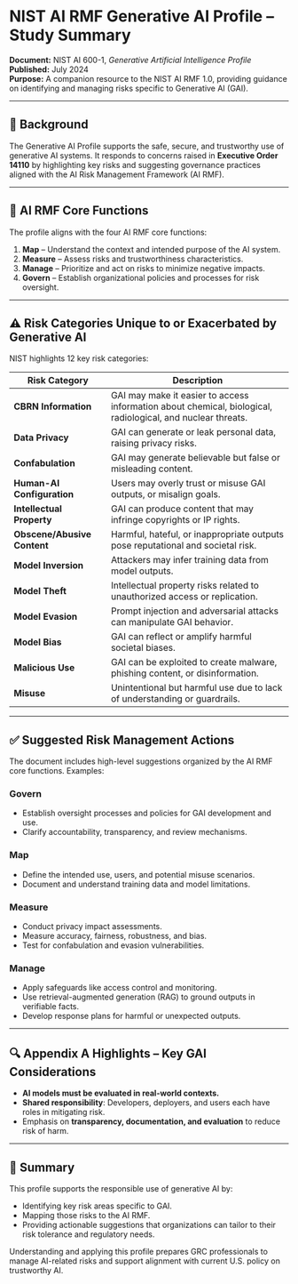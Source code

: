 # NIST AI RMF Generative AI Profile – Study Summary

**Document:** NIST AI 600-1, *Generative Artificial Intelligence Profile*  
**Published:** July 2024  
**Purpose:** A companion resource to the NIST AI RMF 1.0, providing guidance on identifying and managing risks specific to Generative AI (GAI).

---

## 📌 Background

The Generative AI Profile supports the safe, secure, and trustworthy use of generative AI systems. It responds to concerns raised in **Executive Order 14110** by highlighting key risks and suggesting governance practices aligned with the AI Risk Management Framework (AI RMF).

---

## 🧭 AI RMF Core Functions

The profile aligns with the four AI RMF core functions:

1. **Map** – Understand the context and intended purpose of the AI system.
2. **Measure** – Assess risks and trustworthiness characteristics.
3. **Manage** – Prioritize and act on risks to minimize negative impacts.
4. **Govern** – Establish organizational policies and processes for risk oversight.

---

## ⚠️ Risk Categories Unique to or Exacerbated by Generative AI

NIST highlights 12 key risk categories:

| Risk Category               | Description |
|----------------------------|-------------|
| **CBRN Information**       | GAI may make it easier to access information about chemical, biological, radiological, and nuclear threats. |
| **Data Privacy**           | GAI can generate or leak personal data, raising privacy risks. |
| **Confabulation**          | GAI may generate believable but false or misleading content. |
| **Human-AI Configuration** | Users may overly trust or misuse GAI outputs, or misalign goals. |
| **Intellectual Property**  | GAI can produce content that may infringe copyrights or IP rights. |
| **Obscene/Abusive Content**| Harmful, hateful, or inappropriate outputs pose reputational and societal risk. |
| **Model Inversion**        | Attackers may infer training data from model outputs. |
| **Model Theft**            | Intellectual property risks related to unauthorized access or replication. |
| **Model Evasion**          | Prompt injection and adversarial attacks can manipulate GAI behavior. |
| **Model Bias**             | GAI can reflect or amplify harmful societal biases. |
| **Malicious Use**          | GAI can be exploited to create malware, phishing content, or disinformation. |
| **Misuse**                 | Unintentional but harmful use due to lack of understanding or guardrails. |

---

## ✅ Suggested Risk Management Actions

The document includes high-level suggestions organized by the AI RMF core functions. Examples:

### Govern
- Establish oversight processes and policies for GAI development and use.
- Clarify accountability, transparency, and review mechanisms.

### Map
- Define the intended use, users, and potential misuse scenarios.
- Document and understand training data and model limitations.

### Measure
- Conduct privacy impact assessments.
- Measure accuracy, fairness, robustness, and bias.
- Test for confabulation and evasion vulnerabilities.

### Manage
- Apply safeguards like access control and monitoring.
- Use retrieval-augmented generation (RAG) to ground outputs in verifiable facts.
- Develop response plans for harmful or unexpected outputs.

---

## 🔍 Appendix A Highlights – Key GAI Considerations

- **AI models must be evaluated in real-world contexts.**
- **Shared responsibility**: Developers, deployers, and users each have roles in mitigating risk.
- Emphasis on **transparency, documentation, and evaluation** to reduce risk of harm.

---

## 🧠 Summary

This profile supports the responsible use of generative AI by:

- Identifying key risk areas specific to GAI.
- Mapping those risks to the AI RMF.
- Providing actionable suggestions that organizations can tailor to their risk tolerance and regulatory needs.

Understanding and applying this profile prepares GRC professionals to manage AI-related risks and support alignment with current U.S. policy on trustworthy AI.

